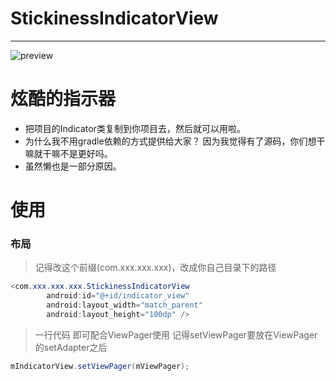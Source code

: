 # StickinessIndicatorView

---

![preview][1]

炫酷的指示器
========
- 把项目的Indicator类复制到你项目去，然后就可以用啦。
- 为什么我不用gradle依赖的方式提供给大家？ 因为我觉得有了源码，你们想干嘛就干嘛不是更好吗。
- 虽然懒也是一部分原因。

使用
========

### 布局

>记得改这个前缀(com.xxx.xxx.xxx)，改成你自己目录下的路径

 ```java
 <com.xxx.xxx.xxx.StickinessIndicatorView
         android:id="@+id/indicator_view"
         android:layout_width="match_parent"
         android:layout_height="100dp" />
```

>一行代码 即可配合ViewPager使用 记得setViewPager要放在ViewPager的setAdapter之后
```java
mIndicatorView.setViewPager(mViewPager);
 ```


  [1]: https://raw.githubusercontent.com/SAKURA5460/StickinessIndicatorView/master/preview.gif
